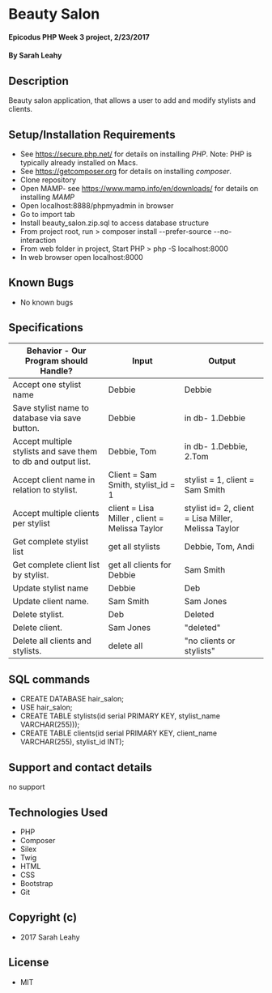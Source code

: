 # Beauty Salon

#### Epicodus PHP Week 3 project, 2/23/2017

#### By Sarah Leahy

## Description

Beauty salon application, that allows a user to add and modify stylists and clients.

## Setup/Installation Requirements
* See https://secure.php.net/ for details on installing _PHP_.  Note: PHP is typically already installed on Macs.
* See https://getcomposer.org for details on installing _composer_.
* Clone repository
* Open MAMP- see https://www.mamp.info/en/downloads/ for details on installing _MAMP_
* Open localhost:8888/phpmyadmin in browser
* Go to import tab
* Install beauty_salon.zip.sql to access database structure
* From project root, run > composer install --prefer-source --no-interaction
* From web folder in project, Start PHP > php -S localhost:8000
* In web browser open localhost:8000

## Known Bugs
* No known bugs

## Specifications

| Behavior - Our Program should Handle?| Input         | Output |      
|---| --- | --- |        
|  Accept one stylist name | Debbie | Debbie |
|  Save stylist name to database via save button. | Debbie  |  in db- 1.Debbie|
|  Accept multiple stylists and save them to db and output list. | Debbie, Tom |  in db- 1.Debbie, 2.Tom|
|  Accept client name in relation to stylist. | Client = Sam Smith, stylist_id = 1| stylist = 1, client = Sam Smith|
|  Accept multiple clients per stylist | client = Lisa Miller , client = Melissa Taylor| stylist id= 2, client = Lisa Miller, Melissa Taylor |
|  Get complete stylist list | get all stylists   |Debbie, Tom, Andi |
|  Get complete client list by stylist. | get all clients for Debbie     |Sam Smith |
|  Update stylist name | Debbie   |Deb |
|  Update client name. | Sam Smith  |Sam Jones |
|  Delete stylist. | Deb |  Deleted|
|  Delete client. | Sam Jones |  "deleted"|
|  Delete all clients and stylists. | delete all |  "no clients or stylists"|

## SQL commands
* CREATE DATABASE hair_salon;
* USE hair_salon;
* CREATE TABLE stylists(id serial PRIMARY KEY, stylist_name VARCHAR(255)));
* CREATE TABLE clients(id serial PRIMARY KEY, client_name VARCHAR(255), stylist_id INT);


## Support and contact details
no support

## Technologies Used
* PHP
* Composer
* Silex
* Twig
* HTML
* CSS
* Bootstrap
* Git

## Copyright (c)
* 2017 Sarah Leahy

## License
* MIT
